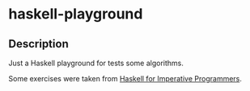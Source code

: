 # haskell-playground

## Description

Just a Haskell playground for tests some algorithms.

Some exercises were taken from [Haskell for Imperative Programmers](https://www.youtube.com/watch?v=Vgu82wiiZ90&list=PLe7Ei6viL6jGp1Rfu0dil1JH1SHk9bgDV).
